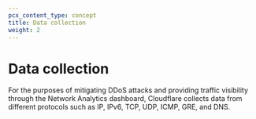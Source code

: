 ```yaml
---
pcx_content_type: concept
title: Data collection
weight: 2
---
```


# Data collection

For the purposes of mitigating DDoS attacks and providing traffic visibility through the Network Analytics dashboard, Cloudflare collects data from different protocols such as IP, IPv6, TCP, UDP, ICMP, GRE, and DNS.
